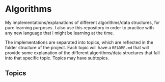 # Algorithms 

My implementations/explanations of different algorithms/data structures, for pure learning purposes. 
I also use this repository in order to practice with any new language that I might be learning at the time.

The implementations are separated into topics, which are reflected in the folder structure of the project. Each topic 
will have a `README.md` that will provide some explanation of the different algorithms/data structures that fall into that 
specific topic. Topics may have subtopics.

## Topics 
